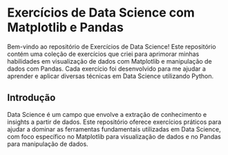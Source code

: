 # Exercícios de Data Science com Matplotlib e Pandas

Bem-vindo ao repositório de Exercícios de Data Science! Este repositório contém uma coleção de exercícios que criei para aprimorar minhas habilidades em visualização de dados com Matplotlib e manipulação de dados com Pandas. Cada exercício foi desenvolvido para me ajudar a aprender e aplicar diversas técnicas em Data Science utilizando Python.


## Introdução

Data Science é um campo que envolve a extração de conhecimento e insights a partir de dados. Este repositório oferece exercícios práticos para ajudar a dominar as ferramentas fundamentais utilizadas em Data Science, com foco específico no Matplotlib para visualização de dados e no Pandas para manipulação de dados.

